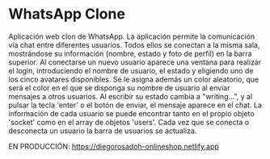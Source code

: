 # WhatsApp Clone

Aplicación web clon de WhatsApp. La aplicación permite la comunicación vía chat entre diferentes usuarios. Todos ellos se conectan a la misma sala, mostrándose su información (nombre, estado y foto de perfil) en la barra superior. Al conectarse un nuevo usuario aparece una ventana para realizar el login, introduciendo el nombre de usuario, el estado y eligiendo uno de los cinco avatares disponibles. Se le asigna además un color aleatorio, que será el color en el que se disponga su nombre de usuario al enviar mensajes a otros usuarios. Al escribir su estado cambia a "writing...", y al pulsar la tecla 'enter' o el botón de enviar, el mensaje aparece en el chat. La información de cada usuario se puede encontrar tanto en el propio objeto 'socket' como en el array de objetos 'users'. Cada vez que se conecta o desconecta un usuario la barra de usuarios se actualiza.

EN PRODUCCIÓN: https://diegorosadoh-onlineshop.netlify.app
